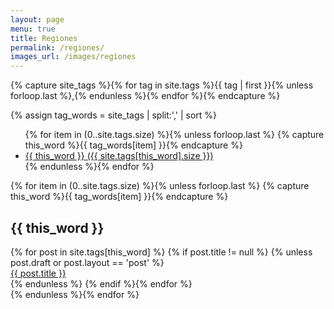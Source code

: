 ```yaml
---
layout: page
menu: true
title: Regiones
permalink: /regiones/
images_url: /images/regiones
---
```

<!-- Get the tag name for every tag on the site and set them
to the `site_tags` variable. -->
{% capture site_tags %}{% for tag in site.tags %}{{ tag | first }}{% unless forloop.last %},{% endunless %}{% endfor %}{% endcapture %}

<!-- `tag_words` is a sorted array of the tag names. -->
{% assign tag_words = site_tags | split:',' | sort %}

<!-- List of all tags -->
<ul class="tags">
  {% for item in (0..site.tags.size) %}{% unless forloop.last %}
    {% capture this_word %}{{ tag_words[item] }}{% endcapture %}
    <li>
      <a href="#{{ this_word | cgi_escape }}" class="tag">{{ this_word }}
        <span>({{ site.tags[this_word].size }})</span>
      </a>
    </li>
  {% endunless %}{% endfor %}
</ul>

<!-- Posts by Tag -->
<div>
  {% for item in (0..site.tags.size) %}{% unless forloop.last %}
    {% capture this_word %}{{ tag_words[item] }}{% endcapture %}
    <h2 id="{{ this_word | cgi_escape }}">{{ this_word }}</h2>
     <div class="tag_container">
      {% for post in site.tags[this_word] %}
          {% if post.title != null %} 
           {% unless post.draft or post.layout == 'post' %}
            <a class="tag_post" href="{{ site.url }}{{ post.url }}">
              <div class="post-thumbnail">
                <amp-img  src="{{site.url}}{{post.images_url}}/featured.jpg" 
                          layout="responsive"
                          alt="{{post.thumbnail_alt}}" 
                          height="370" 
                          width="700"/>
              </div>
              <div>
                {{ post.title }}      
              </div>
            </a>   
          {% endunless %}
      {% endif %}{% endfor %}
    </div>
  {% endunless %}{% endfor %}
</div>